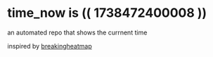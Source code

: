 # time_now is (( 1738472400008 ))

an automated repo that shows the currnent time

inspired by [breakingheatmap](https://github.com/breakingheatmap/breakingheatmap)
